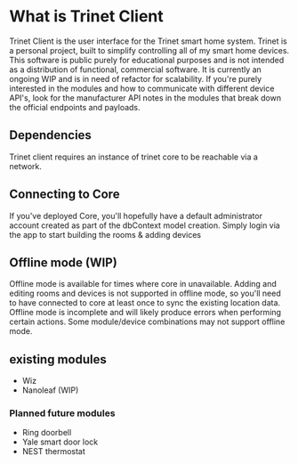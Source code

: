# What is Trinet Client
Trinet Client is the user interface for the Trinet smart home system. Trinet is a personal project, built to simplify controlling all of my smart home devices. This software is public purely for educational purposes and is not intended as a distribution of functional, commercial software.
It is currently an ongoing WIP and is in need of refactor for scalability.  If you're purely interested in the modules and how to communicate with different device API's, look for the manufacturer API notes in the modules that break down the official endpoints and payloads.

## Dependencies
Trinet client requires an instance of trinet core to be reachable via a network. 


## Connecting to Core
If you've deployed Core, you'll hopefully have a default administrator account created as part of the dbContext model creation. Simply login via the app to start building the rooms & adding devices


## Offline mode (WIP)
Offline mode is available for times where core in unavailable.  Adding and editing rooms and devices is not supported in offline mode, so you'll need to have connected to core at least once to sync the existing location data. Offline mode is incomplete and will likely produce
errors when performing certain actions.  Some module/device combinations may not support offline mode. 


## existing modules
- Wiz
- Nanoleaf (WIP)

### Planned future modules
- Ring doorbell
- Yale smart door lock
- NEST thermostat
